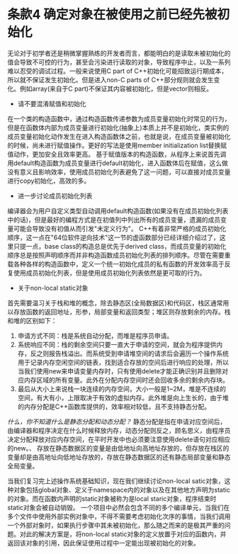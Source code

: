 # 条款4 确定对象在被使用之前已经先被初始化

无论对于初学者还是稍微掌握熟练的开发者而言，都能明白的是读取未被初始化的值会导致不可控的行为，甚至会污染进行读取的对象，导致程序中止，以及一系列难以忍受的调试过程。一般来说使用C part of C++初始化可能招致运行期成本，所以就不保证发生初始化。但是进入non-C parts of C++部分规则就会发生变化。例如array(来自于C part)不保证其内容被初始化，但是vector则相反。

* 请不要混淆赋值和初始化

在一个类的构造函数中，通过构造函数传递参数为成员变量初始化时常见的行为，但是在函数体内部为成员变量进行初始化(抽象上)本质上并不是初始化，类实例的成员变量初始化动作发生在进入构造函数体之前，也就是说，在成员变量被初始化的时候，尚未进行赋值操作。更好的写法是使用member initialization list替换赋值动作，更加安全且效率更高。
基于赋值版本的构造函数，从程序上来说首先调用default构造函数为成员变量进行default初始化，进入函数体后在赋值，这么做没有意义且影响效率，使用成员初始化列表避免了这一问题，可以直接对成员变量进行copy初始化，高效的多。

* 进一步讨论成员初始化列表

编译器会为用户自定义类型自动调用default构造函数(如果没有在成员初始化列表中的话)，但是最好的编程方式是在初值列中列出所有的成员变量，遗漏的成员变量可能会导致没有初值从而引发"未定义行为"。
C++有着非常严格的成员初始化顺序，这一点在"64位软件逆向技术"这一节的虚函数部分已经详细介绍过了，这里只提一点，base class的构造总是优先于derived class，而成员变量的初始化顺序总是按照声明顺序而并非构造函数成员初始化列表的排列顺序。尽管在需要重载各种各样的构造函数中，定义一个统一初始化成员的私有函数的开发效率高于反复使用成员初始化列表，但是使用成员初始化列表依然是更可取的行为。

* 关于non-local static对象

首先需要温习关于栈和堆的概念，除去静态区(全局数据区)和代码区，栈区通常用以存放函数的返回地址，形参，局部变量和返回类型；堆区则存放剩余的内存。栈和堆的区别如下：

1. 申请方式不同：栈是系统自动分配，而堆是程序员申请。
2. 系统响应不同：栈的剩余空间只要一直大于申请的空间，就会为程序提供内存，反之则报告栈溢出。而系统受到申请堆空间的请求后会遍历一个操作系统用于记录内存空闲空间的链表，找到适合存放的空间后进行响应的处理，所以当我们使用new来申请变量内存时，只有使用delete才能正确识别并且删除对应内存区域的所有变量。此外在分配内存空间时还会回收多余的剩余内存块。
3. 最后从大小上来说栈一块连续的内存空间，大小一般是1~2M，堆是不连续的空间，有大有小，上限取决于有效的虚拟内存。此外堆是向上生长的，由于堆的内存分配是C++函数库提供的，效率相对较低，且不支持静态分配。

_什么，你不知道什么是静态分配和动态分配？_
静态分配是指在申请对应空间后，由编译器和程序决定在什么时候释放内存，动态分配则反之，顾名思义，由程序员决定分配释放对应内存空间，在平时开发中也必须要注意使用delete语句对应相应的new。、
存放在静态数据区的变量是由低地址向高地址存放的，但存放在栈区的变量却是由高地址向低地址存放的，存放在静态数据区的还有静态局部变量和静态全局变量。

当我们复习完上述操作系统基础知识，现在我们继续讨论non-local satic对象，这种对象包括global对象、定义于namespace内的对象以及在其他地方声明为static的对象。而在函数内声明的static对象被称为是local staric对象，程序结束时static对象会被自动销毁。
一个项目中必然会包含不同的多个编译单元，当我们在多个文件中使用外部实例对象中，不得不需要考虑初始化次序的事情，当我们调用一个外部对象时，如果执行步骤中其未被初始化，那么随之而来的是极其严重的问题。对此的解决方案是，将non-local static对象的定义放置于对应的函数内，并返回该对象的引用，因此保证使用过程中一定能出现被初始化的对象。

